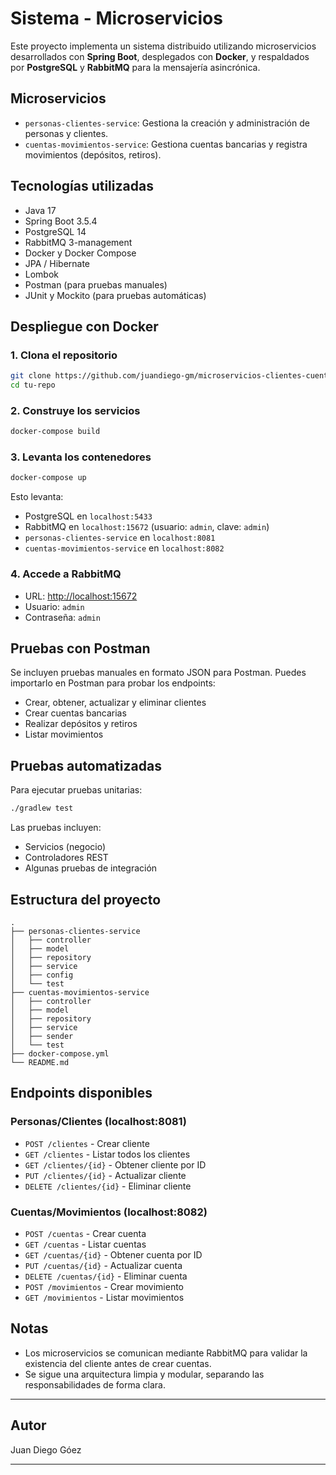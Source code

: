 
# Sistema - Microservicios

Este proyecto implementa un sistema distribuido utilizando microservicios desarrollados con **Spring Boot**, desplegados con **Docker**, y respaldados por **PostgreSQL** y **RabbitMQ** para la mensajería asincrónica.

## Microservicios

- `personas-clientes-service`: Gestiona la creación y administración de personas y clientes.
- `cuentas-movimientos-service`: Gestiona cuentas bancarias y registra movimientos (depósitos, retiros).

## Tecnologías utilizadas

- Java 17
- Spring Boot 3.5.4
- PostgreSQL 14
- RabbitMQ 3-management
- Docker y Docker Compose
- JPA / Hibernate
- Lombok
- Postman (para pruebas manuales)
- JUnit y Mockito (para pruebas automáticas)

## Despliegue con Docker

### 1. Clona el repositorio

```bash
git clone https://github.com/juandiego-gm/microservicios-clientes-cuentas.git
cd tu-repo
```

### 2. Construye los servicios

```bash
docker-compose build
```

### 3. Levanta los contenedores

```bash
docker-compose up
```

Esto levanta:

- PostgreSQL en `localhost:5433`
- RabbitMQ en `localhost:15672` (usuario: `admin`, clave: `admin`)
- `personas-clientes-service` en `localhost:8081`
- `cuentas-movimientos-service` en `localhost:8082`

### 4. Accede a RabbitMQ

- URL: [http://localhost:15672](http://localhost:15672)
- Usuario: `admin`
- Contraseña: `admin`

## Pruebas con Postman

Se incluyen pruebas manuales en formato JSON para Postman. Puedes importarlo en Postman para probar los endpoints:

- Crear, obtener, actualizar y eliminar clientes
- Crear cuentas bancarias
- Realizar depósitos y retiros
- Listar movimientos

## Pruebas automatizadas

Para ejecutar pruebas unitarias:

```bash
./gradlew test
```

Las pruebas incluyen:

- Servicios (negocio)
- Controladores REST
- Algunas pruebas de integración

## Estructura del proyecto

```
.
├── personas-clientes-service
│   ├── controller
│   ├── model
│   ├── repository
│   ├── service
│   ├── config
│   └── test
├── cuentas-movimientos-service
│   ├── controller
│   ├── model
│   ├── repository
│   ├── service
│   ├── sender
│   └── test
├── docker-compose.yml
└── README.md
```

## Endpoints disponibles

### Personas/Clientes (localhost:8081)

- `POST /clientes` - Crear cliente
- `GET /clientes` - Listar todos los clientes
- `GET /clientes/{id}` - Obtener cliente por ID
- `PUT /clientes/{id}` - Actualizar cliente
- `DELETE /clientes/{id}` - Eliminar cliente

### Cuentas/Movimientos (localhost:8082)

- `POST /cuentas` - Crear cuenta
- `GET /cuentas` - Listar cuentas
- `GET /cuentas/{id}` - Obtener cuenta por ID
- `PUT /cuentas/{id}` - Actualizar cuenta
- `DELETE /cuentas/{id}` - Eliminar cuenta
- `POST /movimientos` - Crear movimiento
- `GET /movimientos` - Listar movimientos

## Notas

- Los microservicios se comunican mediante RabbitMQ para validar la existencia del cliente antes de crear cuentas.
- Se sigue una arquitectura limpia y modular, separando las responsabilidades de forma clara.

---

## Autor

Juan Diego Góez

---
